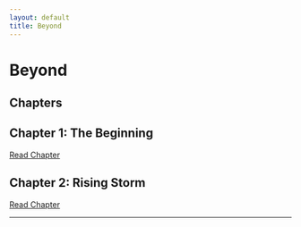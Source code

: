 ```yaml
---
layout: default
title: Beyond
---
```


# Beyond

## Chapters
<div class="chapter-list">
  <div class="chapter-card">
    <h2>Chapter 1: The Beginning</h2>
    <a href="/chapters/chapter1.md" class="read-more">Read Chapter</a>
  </div>
  <div class="chapter-card">
    <h2>Chapter 2: Rising Storm</h2>
    <a href="/chapters/chapter2.md" class="read-more">Read Chapter</a>
  </div>
</div>

<hr class="divider">

<div id="disqus_thread"></div>
<script>
  (function() {
    var d = document, s = d.createElement('script');
    s.src = 'https://beyond-2.disqus.com/embed.js';
    s.setAttribute('data-timestamp', +new Date());
    (d.head || d.body).appendChild(s);
  })();
</script>
